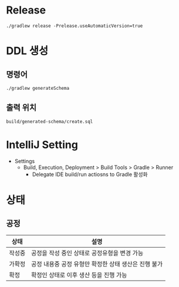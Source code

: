 # Release

```
./gradlew release -Prelease.useAutomaticVersion=true
```

# DDL 생성

## 명령어
```
./gradlew generateSchema
```

## 출력 위치
```
build/generated-schema/create.sql
```

# IntelliJ Setting

* Settings
  * Build, Execution, Deployment > Build Tools > Gradle > Runner
    * Delegate IDE build/run actiosns to Gradle 활성화

# 상태

## 공정

| 상태   | 설명                                                 |
|--------|------------------------------------------------------|
| 작성중 | 공정을 작성 중인 상태로 공정유형을 변경 가능         |
| 가확정 | 공정 내용중 공정 유형만 확정한 상태 생산은 진행 불가 |
| 확정   | 확정인 상태로 이후 생산 등을 진행 가능               |
